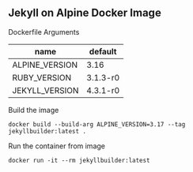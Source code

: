 ## Jekyll on Alpine Docker Image

Dockerfile Arguments

|name|default|
|---|---|
| ALPINE_VERSION | 3.16     |
| RUBY_VERSION   | 3.1.3-r0 |
| JEKYLL_VERSION | 4.3.1-r0 |

Build the image

```shell
docker build --build-arg ALPINE_VERSION=3.17 --tag jekyllbuilder:latest .
```

Run the container from image

```shell
docker run -it --rm jekyllbuilder:latest
```
